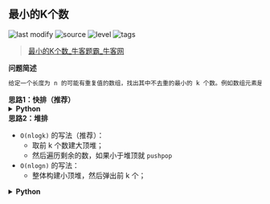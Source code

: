 ## 最小的K个数
<!--START_SECTION:badge-->

![last modify](https://img.shields.io/static/v1?label=last%20modify&message=2022-10-11%2019%3A57%3A07&color=yellowgreen&style=flat-square)
![source](https://img.shields.io/static/v1?label=source&message=%E7%89%9B%E5%AE%A2&color=green&style=flat-square)
![level](https://img.shields.io/static/v1?label=level&message=%E4%B8%AD%E7%AD%89&color=yellow&style=flat-square)
![tags](https://img.shields.io/static/v1?label=tags&message=%E6%8E%92%E5%BA%8F&color=orange&style=flat-square)

<!--END_SECTION:badge-->
<!--info
tags: [排序]
source: 牛客
level: 中等
number: '0119'
name: 最小的K个数
companies: []
-->

> [最小的K个数_牛客题霸_牛客网](https://www.nowcoder.com/practice/6a296eb82cf844ca8539b57c23e6e9bf)

<summary><b>问题简述</b></summary>

```txt
给定一个长度为 n 的可能有重复值的数组，找出其中不去重的最小的 k 个数。例如数组元素是4,5,1,6,2,7,3,8这8个数字，则最小的4个数字是1,2,3,4(任意顺序皆可)。
```

<!-- 
<details><summary><b>详细描述</b></summary>

```txt
```

</details>
-->

<!-- <div align="center"><img src="../../../_assets/xxx.png" height="300" /></div> -->

<summary><b>思路1：快排（推荐）</b></summary>

<details><summary><b>Python</b></summary>

```python
class Solution:
    def GetLeastNumbers_Solution(self, tinput, k):
        
        def partition(a, lo, hi):
            if lo >= hi: return 
            
            p = a[lo]
            l, r = lo, hi
            while l < r:
                while l < r and a[r] >= p: r -= 1
                while l < r and a[l] <= p: l += 1
                a[l], a[r] = a[r], a[l]
            
            a[lo], a[l] = a[l], a[lo]
            
            # 因为只需要前 k 个数，所有加上 if，去掉 if 就是标准的快排
            if l > k - 1: partition(a, lo, l - 1)
            if l < k - 1: partition(a, l + 1, hi)
        
        partition(tinput, 0, len(tinput) - 1)
        return tinput[: k]
```

</details>


<summary><b>思路2：堆排</b></summary>

- `O(nlogk)` 的写法（推荐）：
    - 取前 k 个数建大顶堆；
    - 然后遍历剩余的数，如果小于堆顶就 `pushpop`
- `O(nlogn)` 的写法：
    - 整体构建小顶堆，然后弹出前 k 个；

<details><summary><b>Python</b></summary>

```python
class Solution:
    def GetLeastNumbers_Solution(self, a, k):
        if k == 0: return []
        
        import heapq
        
        heapq.heapify(h := [-a[i] for i in range(k)])  # 取相反数构建大顶堆
        for i in range(k, len(a)):
            if a[i] < -h[0]:
                heapq.heappushpop(h, -a[i])
        
        return [-x for x in h]
```

</details>